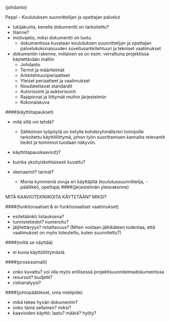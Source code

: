 

(johdanto)

Peppi - Koulutuksen suunnittelijan ja 
opettajan palvelut 

* lukijakunta, kenelle dokumentti on tarkoitettu?
* tilanne?
* motivaatio, miksi dokumentti on luotu 
	- dokumentissa kuvataan koulutuksen suunnittelijan ja opettajan 
	  palvelukokonaisuuden sovellusarkkitehtuuri ja tekniset vaatimukset
* dokumentin rakenne, millainen se on esim. verrattuna projektissa käytettävään malliin
	- Johdanto
	- Termit ja määritelmät
	- Arkkitehtuuriperiaatteet
	- Yleiset periaatteet ja vaatimukset 
	- Noudatettavat standardit
	- Autorisointi ja auktorisointi
	- Rajapinnat ja liittymät muihin järjestelmiin
	- Kokonaiskuva
	
	

####(käyttötapaukset)

* mitä sillä voi tehdä?
	- Sähköinen työpöytä on tietylle kohderyhmälle/eri toimijoille tarkoitettu
käyttöliittymä, johon työn suorittamisen kannalta relevantit tiedot ja toiminnot tuodaan
näkyviin.
* käyttötapauskaavio(t)?

* kuinka yksityiskohtaisesti kuvattu?

* skenaariot? tarinat?
	- Monia kymmeniä sivuja eri käyttäjiltä (koulutussuunnittelija, -päällikkö, opettaja)
####(järjestelmän yleisrakenne)

MITÄ KAAVIOTEKNIIKOITA KÄYTETÄÄN? MIKSI?

####(funktionaaliset & ei-funktionaaliset vaatimukset)

* esitetäänkö listauksena?
* tunnistetiedot? numeroitu?
* jäljitettävyys? mitattavuus? (Miten voidaan jälkikäteen todentaa, että vaatimukset on myös toteutettu, kuten suunniteltu?)

####(miltä se näyttää)

* ei kuvia käyttöliittymästä

####(prosessimalli)

* onko kuvattu? voi olla myös erillisessä projektisuunnitelmadokumentissa
* resurssit? budjetti?
* riskianalyysi?

####(johtopäätökset, oma mielipide)

* mikä tekee hyvän dokumentin?
* onko tämä sellainen? miksi?
* kaavioiden käyttö: laatu? määrä? hyöty?
